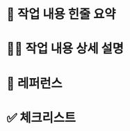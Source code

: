 # 📣 작업 내용 힌줄 요약

<!-- 작업한 내용에 대한 간략한 내용을 적어주세요 -->

# ✍🏼 작업 내용 상세 설명

<!-- 작업한 내용에 대한 자세한 설명을 적어주세요 -->


# 🔗 레퍼런스

<!-- 참고할 수 있는 링크가 있다면 공유해주세요 -->

# ✅ 체크리스트

<!-- 아래 사항들이 전부 체크되어야만 review 및 merge 됩니다 -->


